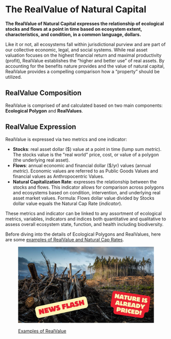 # The RealValue of Natural Capital

**The RealValue of Natural Capital expresses the relationship of ecological stocks and flows at a point in time based on ecosystem extent, characteristics, and condition, in a common language, dollars.**

Like it or not, all ecosystems fall within jurisdictional purview and are part of our collective economic, legal, and social systems. While real asset valuation focuses on the highest financial return and maximal productivity (profit), RealValue establishes the “higher and better use” of real assets. By accounting for the benefits nature provides and the value of natural capital, RealValue provides a compelling comparison how a “property” should be utilized.

## RealValue Composition&#x20;

RealValue is comprised of and calculated based on two main components: **Ecological Polygon** and **RealValues**.

## RealValue Expression

RealValue is expressed via two metrics and one indicator:

* **Stocks**: real asset dollar ($) value at a point in time (lump sum _metric_). The stocks value is the "real world" price, cost, or value of a polygon (the underlying real asset).
* **Flows**: annual economic and financial dollar ($/yr) values (annual _metric_). Economic values are referred to as Public Goods Values and financial values as Anthropocentric Values.
* **Natural Capitalization Rate**: expresses the relationship between the stocks and flows. This indicator allows for comparison across polygons and ecosystems based on condition, intervention, and underlying real asset market values. Formula: Flows dollar value divided by Stocks dollar value equals the Natural Cap Rate (_indicator_).

These metrics and indicator can be linked to any assortment of ecological metrics, variables, indicators and indices both quantitative and qualitative to assess overall ecosystem state, function, and health including biodiversity.

Before diving into the details of Ecological Polygons and RealValues, here are some [examples of RealValue and Natural Cap Rates](examples-of-realvalue.md).

<figure><img src="../../.gitbook/assets/image.png" alt=""><figcaption><p><a href="examples-of-realvalue.md">Examples of RealValue</a></p></figcaption></figure>
